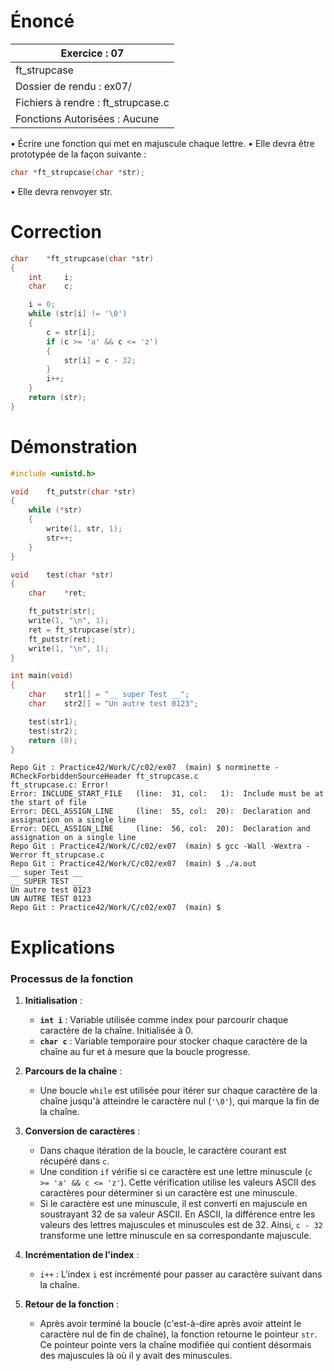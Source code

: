 # Énoncé

| Exercice : 07                      |
| ---------------------------------- |
| ft_strupcase                       |
| Dossier de rendu : ex07/           |
| Fichiers à rendre : ft_strupcase.c |
| Fonctions Autorisées : Aucune      |
• Écrire une fonction qui met en majuscule chaque lettre.
• Elle devra être prototypée de la façon suivante :
```C
char *ft_strupcase(char *str);
```
• Elle devra renvoyer str.
# Correction

```C
char	*ft_strupcase(char *str)
{
	int		i;
	char	c;

	i = 0;
	while (str[i] != '\0')
	{
		c = str[i];
		if (c >= 'a' && c <= 'z')
		{
			str[i] = c - 32;
		}
		i++;
	}
	return (str);
}
```
# Démonstration

```C
#include <unistd.h>

void	ft_putstr(char *str)
{
	while (*str)
	{
		write(1, str, 1);
		str++;
	}
}

void	test(char *str)
{
	char	*ret;

	ft_putstr(str);
	write(1, "\n", 1);
	ret = ft_strupcase(str);
	ft_putstr(ret);
	write(1, "\n", 1);
}

int	main(void)
{
	char	str1[] = "__ super Test __";
	char	str2[] = "Un autre test 0123";

	test(str1);
	test(str2);
	return (0);
}
```

```
Repo Git : Practice42/Work/C/c02/ex07  (main) $ norminette -RCheckForbiddenSourceHeader ft_strupcase.c 
ft_strupcase.c: Error!
Error: INCLUDE_START_FILE   (line:  31, col:   1):	Include must be at the start of file
Error: DECL_ASSIGN_LINE     (line:  55, col:  20):	Declaration and assignation on a single line
Error: DECL_ASSIGN_LINE     (line:  56, col:  20):	Declaration and assignation on a single line
Repo Git : Practice42/Work/C/c02/ex07  (main) $ gcc -Wall -Wextra -Werror ft_strupcase.c 
Repo Git : Practice42/Work/C/c02/ex07  (main) $ ./a.out 
__ super Test __
__ SUPER TEST __
Un autre test 0123
UN AUTRE TEST 0123
Repo Git : Practice42/Work/C/c02/ex07  (main) $ 
```
# Explications

### Processus de la fonction

1. **Initialisation** :
   - **`int i`** : Variable utilisée comme index pour parcourir chaque caractère de la chaîne. Initialisée à 0.
   - **`char c`** : Variable temporaire pour stocker chaque caractère de la chaîne au fur et à mesure que la boucle progresse.

2. **Parcours de la chaîne** :
   - Une boucle `while` est utilisée pour itérer sur chaque caractère de la chaîne jusqu'à atteindre le caractère nul (`'\0'`), qui marque la fin de la chaîne.

3. **Conversion de caractères** :
   - Dans chaque itération de la boucle, le caractère courant est récupéré dans `c`.
   - Une condition `if` vérifie si ce caractère est une lettre minuscule (`c >= 'a' && c <= 'z'`). Cette vérification utilise les valeurs ASCII des caractères pour déterminer si un caractère est une minuscule.
   - Si le caractère est une minuscule, il est converti en majuscule en soustrayant 32 de sa valeur ASCII. En ASCII, la différence entre les valeurs des lettres majuscules et minuscules est de 32. Ainsi, `c - 32` transforme une lettre minuscule en sa correspondante majuscule.

4. **Incrémentation de l'index** :
   - `i++` : L'index `i` est incrémenté pour passer au caractère suivant dans la chaîne.

5. **Retour de la fonction** :
   - Après avoir terminé la boucle (c'est-à-dire après avoir atteint le caractère nul de fin de chaîne), la fonction retourne le pointeur `str`. Ce pointeur pointe vers la chaîne modifiée qui contient désormais des majuscules là où il y avait des minuscules.
